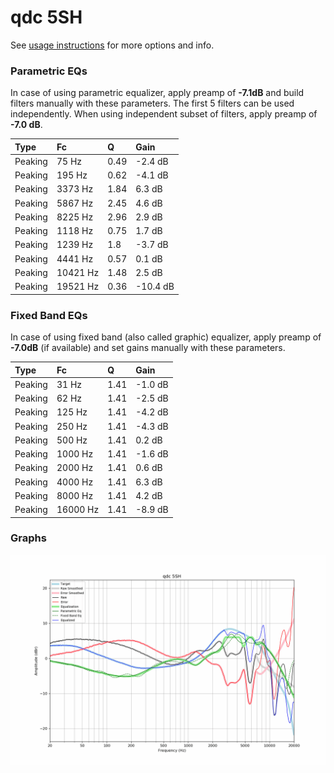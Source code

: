 # qdc 5SH
See [usage instructions](https://github.com/jaakkopasanen/AutoEq#usage) for more options and info.

### Parametric EQs
In case of using parametric equalizer, apply preamp of **-7.1dB** and build filters manually
with these parameters. The first 5 filters can be used independently.
When using independent subset of filters, apply preamp of **-7.0 dB**.

| Type    | Fc       |    Q | Gain     |
|:--------|:---------|:-----|:---------|
| Peaking | 75 Hz    | 0.49 | -2.4 dB  |
| Peaking | 195 Hz   | 0.62 | -4.1 dB  |
| Peaking | 3373 Hz  | 1.84 | 6.3 dB   |
| Peaking | 5867 Hz  | 2.45 | 4.6 dB   |
| Peaking | 8225 Hz  | 2.96 | 2.9 dB   |
| Peaking | 1118 Hz  | 0.75 | 1.7 dB   |
| Peaking | 1239 Hz  | 1.8  | -3.7 dB  |
| Peaking | 4441 Hz  | 0.57 | 0.1 dB   |
| Peaking | 10421 Hz | 1.48 | 2.5 dB   |
| Peaking | 19521 Hz | 0.36 | -10.4 dB |

### Fixed Band EQs
In case of using fixed band (also called graphic) equalizer, apply preamp of **-7.0dB**
(if available) and set gains manually with these parameters.

| Type    | Fc       |    Q | Gain    |
|:--------|:---------|:-----|:--------|
| Peaking | 31 Hz    | 1.41 | -1.0 dB |
| Peaking | 62 Hz    | 1.41 | -2.5 dB |
| Peaking | 125 Hz   | 1.41 | -4.2 dB |
| Peaking | 250 Hz   | 1.41 | -4.3 dB |
| Peaking | 500 Hz   | 1.41 | 0.2 dB  |
| Peaking | 1000 Hz  | 1.41 | -1.6 dB |
| Peaking | 2000 Hz  | 1.41 | 0.6 dB  |
| Peaking | 4000 Hz  | 1.41 | 6.3 dB  |
| Peaking | 8000 Hz  | 1.41 | 4.2 dB  |
| Peaking | 16000 Hz | 1.41 | -8.9 dB |

### Graphs
![](./qdc%205SH.png)